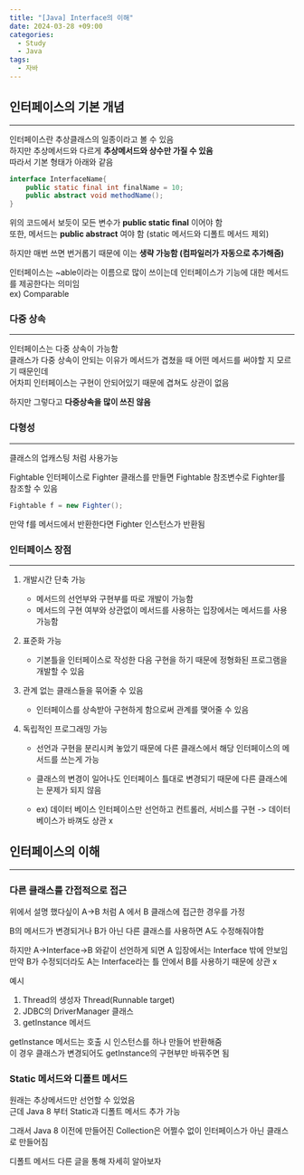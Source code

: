 ```yaml
---
title: "[Java] Interface의 이해"
date: 2024-03-28 +09:00
categories:
  - Study
  - Java
tags:
  - 자바
---
```

## 인터페이스의 기본 개념
---
인터페이스란 추상클래스의 일종이라고 볼 수 있음    
하지만 추상메서드와 다르게 **추상메서드와 상수만 가질 수 있음**   
따라서 기본 형태가 아래와 같음  

```java
interface InterfaceName{
	public static final int finalName = 10;
	public abstract void methodName();
}
```

위의 코드에서 보듯이 모든 변수가 **public static final** 이어야 함    
또한, 메서드는 **public abstract** 여야 함 (static 메서드와 디폴트 메서드 제외)

하지만 매번 쓰면 번거롭기 때문에 이는 **생략 가능함 (컴파일러가 자동으로 추가해줌)**

인터페이스는 ~able이라는 이름으로 많이 쓰이는데 인터페이스가 기능에 대한 메서드를 제공한다는 의미임    
ex) Comparable

### 다중 상속
----
인터페이스는 다중 상속이 가능함    
클래스가 다중 상속이 안되는 이유가 메서드가 겹쳤을 때 어떤 메서드를 써야할 지 모르기 때문인데     
어차피 인터페이스는 구현이 안되어있기 때문에 겹쳐도 상관이 없음    

하지만 그렇다고 **다중상속을 많이 쓰진 않음**

### 다형성
---
클래스의 업캐스팅 처럼 사용가능

Fightable 인터페이스로 Fighter 클래스를 만들면 Fightable 참조변수로 Fighter를 참조할 수 있음

```java
Fightable f = new Fighter();
```

만약 f를 메서드에서 반환한다면 Fighter 인스턴스가 반환됨

### 인터페이스 장점
----
1. 개발시간 단축 가능
	- 메서드의 선언부와 구현부를 따로 개발이 가능함    
	- 메서드의 구현 여부와 상관없이 메서드를 사용하는 입장에서는 메서드를 사용가능함

2. 표준화 가능
	- 기본틀을 인터페이스로 작성한 다음 구현을 하기 때문에 정형화된 프로그램을 개발할 수 있음

3. 관계 없는 클래스들을 묶어줄 수 있음
	- 인터페이스를 상속받아 구현하게 함으로써 관계를 맺어줄 수 있음

4. 독립적인 프로그래밍 가능
	- 선언과 구현을 분리시켜 놓았기 때문에 다른 클래스에서 해당 인터페이스의 메서드를 쓰는게 가능
	- 클래스의 변경이 일어나도 인터페이스 틀대로 변경되기 때문에 다른 클래스에는 문제가 되지 않음

	- ex) 데이터 베이스 인터페이스만 선언하고 컨트롤러, 서비스를 구현 -> 데이터 베이스가 바껴도 상관 x


## 인터페이스의 이해
----
### 다른 클래스를 간접적으로 접근
위에서 설명 했다싶이 A->B 처럼 A 에서 B 클래스에 접근한 경우를 가정

B의 메서드가 변경되거나 B가 아닌 다른 클래스를 사용하면 A도 수정해줘야함

하지만 A->Interface->B 와같이 선언하게 되면 A 입장에서는 Interface 밖에 안보임    
만약 B가 수정되더라도 A는 Interface라는 틀 안에서 B를 사용하기 때문에 상관 x

예시   
1. Thread의 생성자 Thread(Runnable target)
2. JDBC의  DriverManager 클래스
3. getInstance 메서드

getInstance 메서드는 호출 시 인스턴스를 하나 만들어 반환해줌   
이 경우 클래스가 변경되어도 getInstance의 구현부만 바꿔주면 됨

### Static 메서드와 디폴트 메서드
원래는 추상메서드만 선언할 수 있었음     
근데 Java 8 부터 Static과 디폴트 메서드 추가 가능

그래서 Java 8 이전에 만들어진 Collection은 어쩔수 없이 인터페이스가 아닌 클래스로 만들어짐

디폴트 메서드 다른 글을 통해 자세히 알아보자






